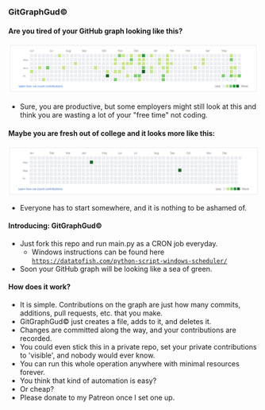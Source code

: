 ### GitGraphGud&copy;

#### Are you tired of your GitHub graph looking like this?
![alt text](./medium.png)
- Sure, you are productive, but some employers might still look at this and think you are wasting a lot of your "free time" not coding.

#### Maybe you are fresh out of college and it looks more like this:
![alt text](./low.png)
- Everyone has to start somewhere, and it is nothing to be ashamed of. 

#### Introducing: GitGraphGud&copy;
- Just fork this repo and run main.py as a CRON job everyday.
   - Windows instructions can be found here [`https://datatofish.com/python-script-windows-scheduler/`](https://datatofish.com/python-script-windows-scheduler/)
- Soon your GitHub graph will be looking like a sea of green.

#### How does it work?
- It is simple. Contributions on the graph are just how many commits, additions, pull requests, etc. that you make. 
- GitGraphGud&copy; just creates a file, adds to it, and deletes it.
- Changes are committed along the way, and your contributions are recorded.
- You could even stick this in a private repo, set your private contributions to 'visible', and nobody would ever know.
- You can run this whole operation anywhere with minimal resources forever. 
- You think that kind of automation is easy?
- Or cheap?
- Please donate to my Patreon once I set one up.